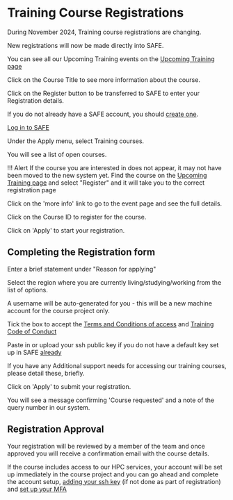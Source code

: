 # Training Course Registrations

During November 2024, Training course registrations are changing.

New registrations will now be made directly into SAFE.

You can see all our Upcoming Training events on the [Upcoming Training page](https://www.archer2.ac.uk/training/#upcoming-training)

Click on the Course Title to see more information about the course.

Click on the Register button to be transferred to SAFE to enter your Registration details.

If you do not already have a SAFE account, you should [create one](../safe-for-users/#how-to-register-on-safe).

[Log in to SAFE](../safe-for-users/#how-to-login-to-safe-and-overview-of-main-page)

Under the Apply menu, select Training courses.

You will see a list of open courses.   

!!! Alert
    If the course you are interested in does not appear, it may not have been moved to the new system yet.  Find the course on the [Upcoming Training page](https://www.archer2.ac.uk/training/#upcoming-training) and select "Register" and it will take you to the correct registration page


Click on the 'more info' link to go to the event page and see the full details.

Click on the Course ID to register for the course.

Click on 'Apply' to start your registration.


## Completing the Registration form

Enter a brief statement under "Reason for applying" 

Select the region where you are currently living/studying/working from the list of options.

A username will be auto-generated for you - this will be a new machine account for the course project only. 

Tick the box to accept the [Terms and Conditions of access](https://www.archer2.ac.uk/about/policies/tandc.html) and [Training Code of Conduct](https://www.archer2.ac.uk/about/policies/code-of-conduct)

Paste in or upload your ssh public key if you do not have a default key set up in SAFE [already](https://epcced.github.io/safe-docs/safe-for-users/#how-to-add-an-ssh-public-key-to-your-account)

If you have any Additional support needs for accessing our training courses, please detail these, briefly.

Click on 'Apply' to submit your registration.

You will see a message confirming 'Course requested' and a note of the query number in our system.

## Registration Approval

Your registration will be reviewed by a member of the team and once approved you will receive a confirmation email with the course details.

If the course includes access to our HPC services, your account will be set up immediately in the course project and you can go ahead and complete the account setup, [adding your ssh key](https://epcced.github.io/safe-docs/safe-for-users/#how-to-add-an-ssh-public-key-to-your-account) (if not done as part of registration) and [set up your MFA](https://epcced.github.io/safe-docs/safe-for-users/#how-to-turn-on-mfa-on-your-machine-account)








